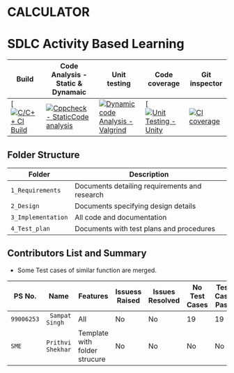 # CALCULATOR 
# SDLC Activity Based Learning

| Build | Code Analysis - Static & Dynamaic                                  | Unit testing |Code coverage |Git inspector | 
|-------------|--------------------------------------------------------------|------------|-------------|----------------|
|[[![C/C++ CI Build](https://github.com/dss1997/Mini-Project-/actions/workflows/c-cpp.yml/badge.svg)](https://github.com/dss1997/Mini-Project-/actions/workflows/c-cpp.yml)|[![Cppcheck - StaticCode analysis](https://github.com/dss1997/Mini-Project-/actions/workflows/cppcheck.yml/badge.svg)](https://github.com/dss1997/Mini-Project-/actions/workflows/cppcheck.yml)|[![Dynamic code Analysis - Valgrind](https://github.com/dss1997/Mini-Project-/actions/workflows/valgrind.yml/badge.svg)](https://github.com/dss1997/Mini-Project-/actions/workflows/valgrind.yml)|[[![Unit Testing - Unity](https://github.com/dss1997/Mini-Project-/actions/workflows/unitt.yml/badge.svg)](https://github.com/dss1997/Mini-Project-/actions/workflows/unitt.yml)|[![CI coverage](https://github.com/dss1997/Mini-Project-/actions/workflows/ci%20coverage.yml/badge.svg)](https://github.com/dss1997/Mini-Project-/actions/workflows/ci%20coverage.yml)|[![Git Inspector](https://github.com/dss1997/Mini-Project-/actions/workflows/gitinspector.yml/badge.svg)](https://github.com/dss1997/Mini-Project-/actions/workflows/gitinspector.yml)


## Folder Structure

Folder             | Description
-------------------| -----------------------------------------
`1_Requirements`   | Documents detailing requirements and research
`2_Design`         | Documents specifying design details
`3_Implementation` | All code and documentation
`4_Test_plan`      | Documents with test plans and procedures

## Contributors List and Summary

 - Some Test cases of similar function are merged.

PS No. |  Name   |    Features    | Issuess Raised |Issues Resolved|No Test Cases|Test Case Pass
-------|---------|----------------|----------------|---------------|-------------|--------------
`99006253` | ` Sampat Singh`| All |  No     |  No   | 19  |19    
  `SME`  | `Prithvi Shekhar` | Template with folder strucure | No     |  No   | No   |No     
